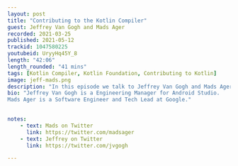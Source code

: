 ```yaml
---
layout: post
title: "Contributing to the Kotlin Compiler"
guest: Jeffrey Van Gogh and Mads Ager
recorded: 2021-03-25
published: 2021-05-12
trackid: 1047580225
youtubeid: UryyHq45Y_8  
length: "42:06"
length_rounded: "41 mins"
tags: [Kotlin Compiler, Kotlin Foundation, Contributing to Kotlin]
image: jeff-mads.png
description: "In this episode we talk to Jeffrey Van Gogh and Mads Ager from Google about the Kotlin compiler, covering everything from its basic structure and the infrastructure for building Android apps to new symbol processing approaches with KSP."
bio: "Jeffrey Van Gogh is a Engineering Manager for Android Studio. 
Mads Ager is a Software Engineer and Tech Lead at Google."

     
notes:
    - text: Mads on Twitter
      link: https://twitter.com/madsager
    - text: Jeffrey on Twitter
      link: https://twitter.com/jvgogh

---
```

